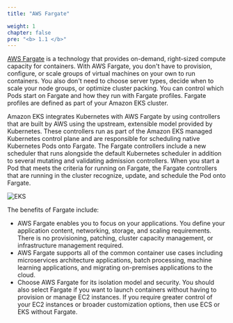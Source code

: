 ```yaml
---
title: "AWS Fargate"

weight: 1
chapter: false
pre: "<b> 1.1 </b>"
---
```


[AWS Fargate](https://aws.amazon.com/fargate/) is a technology that provides on-demand, right-sized compute capacity for containers. With AWS Fargate, you don't have to provision, configure, or scale groups of virtual machines on your own to run containers. You also don't need to choose server types, decide when to scale your node groups, or optimize cluster packing. You can control which Pods start on Fargate and how they run with Fargate profiles. Fargate profiles are defined as part of your Amazon EKS cluster.

Amazon EKS integrates Kubernetes with AWS Fargate by using controllers that are built by AWS using the upstream, extensible model provided by Kubernetes. These controllers run as part of the Amazon EKS managed Kubernetes control plane and are responsible for scheduling native Kubernetes Pods onto Fargate. The Fargate controllers include a new scheduler that runs alongside the default Kubernetes scheduler in addition to several mutating and validating admission controllers. When you start a Pod that meets the criteria for running on Fargate, the Fargate controllers that are running in the cluster recognize, update, and schedule the Pod onto Fargate.

![EKS](/images/4/00012.png?featherlight=false&width=90pc)

The benefits of Fargate include:

- AWS Fargate enables you to focus on your applications. You define your application content, networking, storage, and scaling requirements. There is no provisioning, patching, cluster capacity management, or infrastructure management required.
- AWS Fargate supports all of the common container use cases including microservices architecture applications, batch processing, machine learning applications, and migrating on-premises applications to the cloud.
- Choose AWS Fargate for its isolation model and security. You should also select Fargate if you want to launch containers without having to provision or manage EC2 instances. If you require greater control of your EC2 instances or broader customization options, then use ECS or EKS without Fargate.
